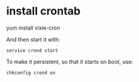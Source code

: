 # install crontab

yum install vixie-cron

And then start it with:

    service crond start

To make it persistent, so that it starts on boot, use:

    chkconfig crond on
